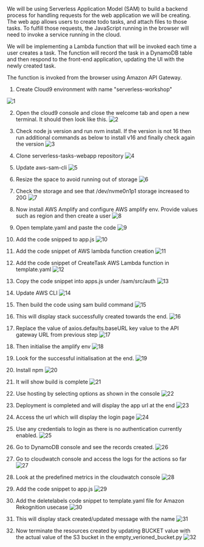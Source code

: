 We will be using Serverless Application Model (SAM) to build a backend process for handling requests for the web application we will be creating. The web app  allows users to create todo tasks, and attach files to those tasks. To fulfill those requests, the JavaScript running in the browser will need to invoke a service running in the cloud.

We will be implementing a Lambda function that will be invoked each time a user creates a task. The function will record the task in a DynamoDB table and then respond to the front-end application, updating the UI with the newly created task.

The function is invoked from the browser using Amazon API Gateway. 


1. Create Cloud9 environment with name "serverless-workshop"

![1](https://github.com/prashantlangade306/12weeksawschallenge/assets/57378421/b1c71cea-c49b-4a81-9add-eee7be81c5b2)

2. Open the cloud9 console and close the welcome tab and open a new terminal. It should then look like this.
![2](https://github.com/prashantlangade306/12weeksawschallenge/assets/57378421/b7295553-6caa-42a8-8f7e-f3ab8a01a947)

3. Check node js version and run nvm install.
   If the version is not 16 then run additional commands as below to install v16 and finally check again the version
![3](https://github.com/prashantlangade306/12weeksawschallenge/assets/57378421/0458fbe2-3c50-4b1d-9cba-c214fb7843a6)

4. Clone serverless-tasks-webapp repository
![4](https://github.com/prashantlangade306/12weeksawschallenge/assets/57378421/0d2ac9e8-9f15-4b1e-8e8a-303de65b1913)

5. Update aws-sam-cli
![5](https://github.com/prashantlangade306/12weeksawschallenge/assets/57378421/d2ab6200-4a3e-470b-90a0-6c8d6a0a7bb2)

6. Resize the space to avoid running out of storage
![6](https://github.com/prashantlangade306/12weeksawschallenge/assets/57378421/6c0bbb3e-2ff8-4fd4-9ee0-1b7200d86fe3)

7. Check the storage and see that /dev/nvme0n1p1 storage increased to 20G
![7](https://github.com/prashantlangade306/12weeksawschallenge/assets/57378421/7e6ff2eb-1fde-492c-ba2b-c9a821c76257)

8. Now install AWS Amplify and configure AWS amplify env.
   Provide values such as region and then create a user
![8](https://github.com/prashantlangade306/12weeksawschallenge/assets/57378421/a1d102b8-642e-4c0b-8d9c-33b2ab2d8af5)

9. Open template.yaml and paste the code
![9](https://github.com/prashantlangade306/12weeksawschallenge/assets/57378421/7e1f2771-0f49-4a42-908b-491453f80780)

10. Add the code snipped to app.js
![10](https://github.com/prashantlangade306/12weeksawschallenge/assets/57378421/3392e2e0-fc92-4cce-b186-1404794f281a)

11. Add the code snippet of AWS lambda function creation
![11](https://github.com/prashantlangade306/12weeksawschallenge/assets/57378421/44ada529-ba9d-48f0-ad00-93e8dd5ae79f)

12. Add the code snippet of CreateTask AWS Lambda function in template.yaml
![12](https://github.com/prashantlangade306/12weeksawschallenge/assets/57378421/219f6541-de63-468d-a6ba-ec9660a152fd)

13. Copy the code snippet into apps.js under /sam/src/auth
![13](https://github.com/prashantlangade306/12weeksawschallenge/assets/57378421/74bc5cda-c9e2-4426-bdae-6538f537c1dd)

14. Update AWS CLI
![14](https://github.com/prashantlangade306/12weeksawschallenge/assets/57378421/e3824695-884b-4787-a853-36d94fd00723)

15. Then build the code using sam build command
![15](https://github.com/prashantlangade306/12weeksawschallenge/assets/57378421/ead803db-82e9-4ad3-9ac3-3b2a2469567b)

16. This will display stack successfully created towards the end.
![16](https://github.com/prashantlangade306/12weeksawschallenge/assets/57378421/8aac3597-be80-4cbc-8f23-6c61b65ed845)

17. Replace the value of axios.defaults.baseURL key value to the API gateway URL from previous step
![17](https://github.com/prashantlangade306/12weeksawschallenge/assets/57378421/32d43305-380a-428a-ac4c-bd527d20cbb4)

18. Then initialise the amplify env
![18](https://github.com/prashantlangade306/12weeksawschallenge/assets/57378421/3e704999-3662-40e9-a327-8aeda6b78262)

19. Look for the successful initialisation at the end.
![19](https://github.com/prashantlangade306/12weeksawschallenge/assets/57378421/a58fedbf-7bf6-4641-9616-28b76d962e54)

20. Install npm 
![20](https://github.com/prashantlangade306/12weeksawschallenge/assets/57378421/1b057cb9-908f-4edd-9879-a44fcdddcd44)

21. It will show build is complete
![21](https://github.com/prashantlangade306/12weeksawschallenge/assets/57378421/c7b1bd58-8c0a-4b5a-b639-a2132325de94)

22. Use hosting by selecting options as shown in the console
![22](https://github.com/prashantlangade306/12weeksawschallenge/assets/57378421/ccaeb3c7-6466-4d30-a4d1-dba4b3235022)

23. Deployment is completed and will display the app url at the end
![23](https://github.com/prashantlangade306/12weeksawschallenge/assets/57378421/c49bbccc-255e-4760-b39f-05a81246989e)

24. Access the url which will display the login page
![24](https://github.com/prashantlangade306/12weeksawschallenge/assets/57378421/942f0cac-360b-461f-9a2f-d3ced39a8f2a)

25. Use any credentials to login as there is no authentication currently enabled.
![25](https://github.com/prashantlangade306/12weeksawschallenge/assets/57378421/6d10dce4-bcb4-4efd-b371-34f25ee1f801)

26. Go to DynamoDB console and see the records created.
![26](https://github.com/prashantlangade306/12weeksawschallenge/assets/57378421/7cc6bf04-5ad5-4fa2-b4f5-6e6f0f85fb05)

27. Go to cloudwatch console and access the logs for the actions so far
![27](https://github.com/prashantlangade306/12weeksawschallenge/assets/57378421/0ab38e07-84a1-4cec-93f2-f9bad1614ce2)

28. Look at the predefined metrics in the cloudwatch console
![28](https://github.com/prashantlangade306/12weeksawschallenge/assets/57378421/ec2c0bdf-b053-4e2d-8b42-8213d5ad4165)

29. Add the code snippet to app.js
![29](https://github.com/prashantlangade306/12weeksawschallenge/assets/57378421/267fbbdc-e194-4ae0-a579-465f18f338ab)

30. Add the deletelabels code snippet to template.yaml file for Amazon Rekognition usecase
![30](https://github.com/prashantlangade306/12weeksawschallenge/assets/57378421/549f078c-fdf6-4ee1-b070-5eddf61d32e0)

31. This will display stack created/updated message with the name
![31](https://github.com/prashantlangade306/12weeksawschallenge/assets/57378421/56129b72-8a25-4168-945f-f174a9646d0b)

32. Now terminate the resources created by updating BUCKET value with the actual value of the S3 bucket in the empty_verioned_bucket.py
![32](https://github.com/prashantlangade306/12weeksawschallenge/assets/57378421/02c4b82b-f8e9-43f9-a20e-3ac5df151721)






















